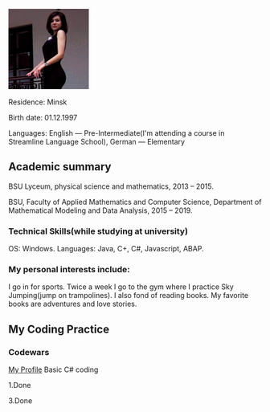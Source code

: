 ![1997](1997.png)

Residence: Minsk

Birth date: 01.12.1997

Languages: English — Pre-Intermediate(I'm attending a course in Streamline Language School), German — Elementary

## Academic summary 

BSU Lyceum, physical science and mathematics, 2013 – 2015.

BSU, Faculty of Applied Mathematics and Computer Science, Department of Mathematical Modeling and Data Analysis, 2015 – 2019.

### Technical Skills(while studying at university)
OS: Windows.
Languages: Java, C+, C#,  Javascript, ABAP.

### My personal interests include:
I go in for sports. Twice a week I go to the gym where I practice Sky Jumping(jump on trampolines).
I also fond of reading books. My favorite books are adventures and love stories.


## My Coding Practice 
### Codewars
[My Profile](https://www.codewars.com/users/popko1997/completed)
Basic C# coding

1.Done

3.Done


